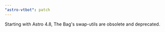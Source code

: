 ```yaml
---
"astro-vtbot": patch
---
```


Starting with Astro 4.8, The Bag's swap-utils are obsolete and deprecated.
